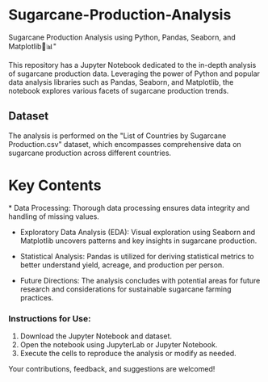 # Sugarcane-Production-Analysis
Sugarcane Production Analysis using Python, Pandas, Seaborn, and Matplotlib🌿📊"

This repository has a Jupyter Notebook dedicated to the in-depth analysis of sugarcane production data. Leveraging the power of Python and popular data analysis libraries such as Pandas, Seaborn, and Matplotlib, the notebook explores various facets of sugarcane production trends.

<h2>Dataset</h2>
The analysis is performed on the "List of Countries by Sugarcane Production.csv" dataset, which encompasses comprehensive data on sugarcane production across different countries.

<h1>Key Contents</h1>
* Data Processing: Thorough data processing ensures data integrity and handling of missing values.

* Exploratory Data Analysis (EDA): Visual exploration using Seaborn and Matplotlib uncovers patterns and key insights in sugarcane production.

* Statistical Analysis: Pandas is utilized for deriving statistical metrics to better understand yield, acreage, and production per person.

* Future Directions: The analysis concludes with potential areas for future research and considerations for sustainable sugarcane farming practices.

<h3>Instructions for Use:</h3>

1. Download the Jupyter Notebook and dataset.
2. Open the notebook using JupyterLab or Jupyter Notebook.
3. Execute the cells to reproduce the analysis or modify as needed.


Your contributions, feedback, and suggestions are welcomed!
